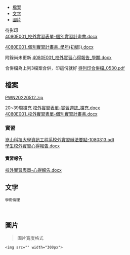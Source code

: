 - [檔案](#檔案)
- [文字](#文字)
- [圖片](#圖片)

待影印  
[4080E001_校外實習表單-個別實習計畫書.docx](https://github.com/s108000389/File-temporary-storage/files/10904516/4080E001_.-.docx)  

[4080E001_個別實習計畫書_學年(初版)).docx](https://github.com/s108000389/File-temporary-storage/files/10904925/4080E001_._.docx)  
 
 附錄尚未更新
[4080E001_校外實習心得報告_學期.docx](https://github.com/s108000389/File-temporary-storage/files/11550304/4080E001_._.docx)  

合併檔為上列3檔案合併，印這份就好
[待列印合併檔_0530.pdf](https://github.com/s108000389/File-temporary-storage/files/11596209/_0530.pdf)



## 檔案
 [PWN20220512.zip](https://github.com/s108000389/File-temporary-storage/files/8690178/PWN20220512.zip)  
 
 20~39周擴充
[校外實習表單-實習週誌_擴充.docx](https://github.com/s108000389/File-temporary-storage/files/10356913/-._.docx)  
[4080E001_校外實習表單-個別實習計畫書.docx](https://github.com/s108000389/File-temporary-storage/files/10356941/4080E001_.-.docx)  


 
 ### 實習
[崑山科技大學資訊工程系校外實習辦法要點-1080313.odt](https://github.com/s108000389/File-temporary-storage/files/9450920/-1080313.odt)  
[學生校外實習心得報告.docx](https://github.com/s108000389/File-temporary-storage/files/9451280/default.docx)  


#### 實習報告
[校外實習表單-心得報告.docx](https://github.com/s108000389/File-temporary-storage/files/9460100/-.docx)  






## 文字
```
學術倫理

 
```



## 圖片
> 圖片寬度格式
```
<img src="" width="300px">

```



